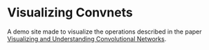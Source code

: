 # Visualizing Convnets
A demo site made to visualize the operations described in the paper [Visualizing and Understanding Convolutional Networks](https://arxiv.org/abs/1311.2901).
